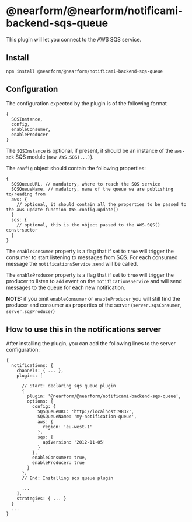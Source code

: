 # @nearform/@nearform/notificami-backend-sqs-queue

This plugin will let you connect to the AWS SQS service.

## Install

```
npm install @nearform/@nearform/notificami-backend-sqs-queue
```

## Configuration

The configuration expected by the plugin is of the following format

```
{
  SQSInstance,
  config,
  enableConsumer,
  enableProducer
}
```

The `SQSInstance` is optional, if present, it should be an instance of the `aws-sdk` SQS module (`new AWS.SQS(...)`).

The `config` object should contain the following properties:

```
{
  SQSQueueURL, // mandatory, where to reach the SQS service
  SQSQueueName, // madatory, name of the queue we are publishing to/reading from
  aws: {
    // optional, it should contain all the properties to be passed to the aws update function AWS.config.update()
  }
  sqs: {
    // optional, this is the object passed to the AWS.SQS() constrsuctor
  }
}
```

The `enableConsumer` property is a flag that if set to `true` will trigger the consumer to start listening to messages from SQS. For each consumed message the `notificationsService.send` will be called.

The `enableProducer` property is a flag that if set to `true` will trigger the producer to listen to `add` event on the `notificationsService` and will send messages to the queue for each new notification.

**NOTE:** if you omit `enableConsumer` or `enableProducer` you will still find the producer and consumer as properties of the server (`server.sqsConsumer`, `server.sqsProducer`)

## How to use this in the notifications server

After installing the plugin, you can add the following lines to the server configuration:

```
{
  notifications: {
    channels: { ... },
    plugins: [

      // Start: declaring sqs queue plugin
      {
        plugin: '@nearform/@nearform/notificami-backend-sqs-queue',
        options: {
          config: {
            SQSQueueURL: 'http://localhost:9832',
            SQSQueueName: 'my-notification-queue',
            aws: {
              region: 'eu-west-1'
            },
            sqs: {
              apiVersion: '2012-11-05'
            }
          },
          enableConsumer: true,
          enableProducer: true
        }
      },
      // End: Installing sqs queue plugin

      ...
    ],
    strategies: { ... }
  }
  ...
}
```
